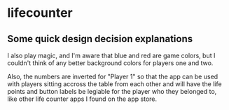 # lifecounter

## Some quick design decision explanations

I also play magic, and I'm aware that blue and red are game colors, but I couldn't think of any better background colors for players one and two.

Also, the numbers are inverted for "Player 1" so that the app can be used with players sitting accross the table from each other and will
have the life points and button labels be legiable for the player who they belonged to, like other life counter apps I found on the app store.
